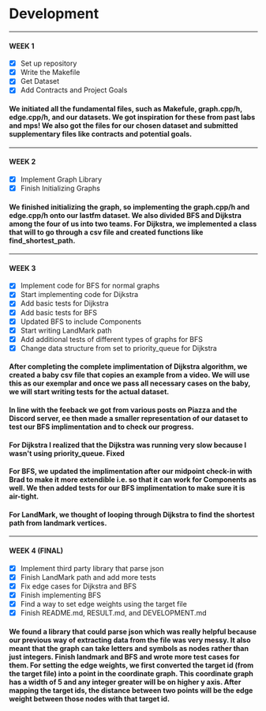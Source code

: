 # Development

---
#### WEEK 1
- [x] Set up repository 
- [x] Write the Makefile
- [x] Get Dataset 
- [x] Add Contracts and Project Goals

#### We initiated all the fundamental files, such as Makefule, graph.cpp/h, edge.cpp/h, and our datasets. We got inspiration for these from past labs and mps! We also got the files for our chosen dataset and submitted supplementary files like contracts and potential goals.
---
#### WEEK 2
- [x] Implement Graph Library 
- [x] Finish Initializing Graphs

#### We finished initializing the graph, so implementing the graph.cpp/h and edge.cpp/h onto our lastfm dataset. We also divided BFS and Dijkstra among the four of us into two teams. For Dijkstra, we implemented a class that will to go through a csv file and created functions like find_shortest_path. 

---
#### WEEK 3
- [x] Implement code for BFS for normal graphs
- [x] Start implementing code for Dijkstra
- [x] Add basic tests for Dijkstra
- [x] Add basic tests for BFS
- [x] Updated BFS to include Components
- [x] Start writing LandMark path
- [x] Add additional tests of different types of graphs for BFS
- [x] Change data structure from set to priority_queue for Dijkstra

####  After completing the complete implimentation of Dijkstra algorithm, we created a baby csv file that copies an example from a video. We will use this as our exemplar and once we pass all necessary cases on the baby, we will start writing tests for the actual dataset. 
#### In line with the feeback we got from various posts on Piazza and the Discord server, ee then made a smaller representation of our dataset to test our BFS implimentation and to check our progress.
#### For Dijkstra I realized that the Dijkstra was running very slow because I wasn't using priority_queue. Fixed
#### For BFS, we updated the implimentation after our midpoint check-in with Brad to make it more extendible i.e. so that it can work for Components as well. We then added tests for our BFS implimentation to make sure it is air-tight.
#### For LandMark, we thought of looping through Dijkstra to find the shortest path from landmark vertices.
---
#### WEEK 4 (FINAL)
- [x] Implement third party library that parse json
- [x] Finish LandMark path and add more tests
- [x] Fix edge cases for Dijkstra and BFS
- [x] Finish implementing BFS
- [x] Find a way to set edge weights using the target file
- [x] Finish README.md, RESULT.md, and DEVELOPMENT.md

#### We found a library that could parse json which was really helpful because our previous way of extracting data from the file was very messy. It also meant that the graph can take letters and symbols as nodes rather than just integers. Finish landmark and BFS and wrote more test cases for them. For setting the edge weights, we first converted the target id (from the target file) into a point in the coordinate graph. This coordinate graph has a width of 5 and any integer greater will be on higher y axis. After mapping the target ids, the distance between two points will be the edge weight between those nodes with that target id.